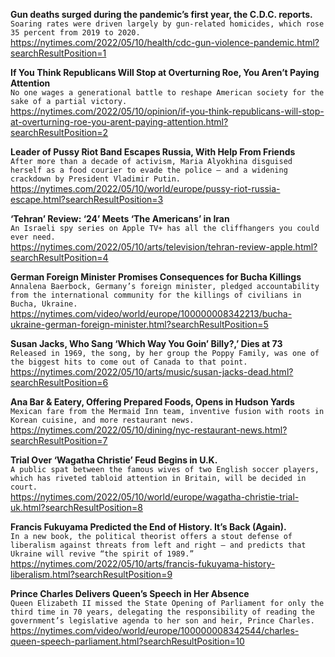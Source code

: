 **Gun deaths surged during the pandemic’s first year, the C.D.C. reports.**\
`Soaring rates were driven largely by gun-related homicides, which rose 35 percent from 2019 to 2020.`\
https://nytimes.com/2022/05/10/health/cdc-gun-violence-pandemic.html?searchResultPosition=1

**If You Think Republicans Will Stop at Overturning Roe, You Aren’t Paying Attention**\
`No one wages a generational battle to reshape American society for the sake of a partial victory.`\
https://nytimes.com/2022/05/10/opinion/if-you-think-republicans-will-stop-at-overturning-roe-you-arent-paying-attention.html?searchResultPosition=2

**Leader of Pussy Riot Band Escapes Russia, With Help From Friends**\
`After more than a decade of activism, Maria Alyokhina disguised herself as a food courier to evade the police — and a widening crackdown by President Vladimir Putin.`\
https://nytimes.com/2022/05/10/world/europe/pussy-riot-russia-escape.html?searchResultPosition=3

**‘Tehran’ Review: ‘24’ Meets ‘The Americans’ in Iran**\
`An Israeli spy series on Apple TV+ has all the cliffhangers you could ever need.`\
https://nytimes.com/2022/05/10/arts/television/tehran-review-apple.html?searchResultPosition=4

**German Foreign Minister Promises Consequences for Bucha Killings**\
`Annalena Baerbock, Germany’s foreign minister, pledged accountability from the international community for the killings of civilians in Bucha, Ukraine.`\
https://nytimes.com/video/world/europe/100000008342213/bucha-ukraine-german-foreign-minister.html?searchResultPosition=5

**Susan Jacks, Who Sang ‘Which Way You Goin’ Billy?,’ Dies at 73**\
`Released in 1969, the song, by her group the Poppy Family, was one of the biggest hits to come out of Canada to that point.`\
https://nytimes.com/2022/05/10/arts/music/susan-jacks-dead.html?searchResultPosition=6

**Ana Bar & Eatery, Offering Prepared Foods, Opens in Hudson Yards**\
`Mexican fare from the Mermaid Inn team, inventive fusion with roots in Korean cuisine, and more restaurant news.`\
https://nytimes.com/2022/05/10/dining/nyc-restaurant-news.html?searchResultPosition=7

**Trial Over ‘Wagatha Christie’ Feud Begins in U.K.**\
`A public spat between the famous wives of two English soccer players, which has riveted tabloid attention in Britain, will be decided in court.`\
https://nytimes.com/2022/05/10/world/europe/wagatha-christie-trial-uk.html?searchResultPosition=8

**Francis Fukuyama Predicted the End of History. It’s Back (Again).**\
`In a new book, the political theorist offers a stout defense of liberalism against threats from left and right — and predicts that Ukraine will revive “the spirit of 1989.”`\
https://nytimes.com/2022/05/10/arts/francis-fukuyama-history-liberalism.html?searchResultPosition=9

**Prince Charles Delivers Queen’s Speech in Her Absence**\
`Queen Elizabeth II missed the State Opening of Parliament for only the third time in 70 years, delegating the responsibility of reading the government’s legislative agenda to her son and heir, Prince Charles.`\
https://nytimes.com/video/world/europe/100000008342544/charles-queen-speech-parliament.html?searchResultPosition=10

